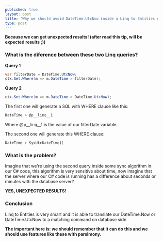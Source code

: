 ```yaml
---
published: true
layout: post
title: "Why we should avoid DateTime.UtcNow inside a Linq to Entities query?"
type: post
---
```




**Because we can get unexpected results! (after read this tip, will be expected results ;))**

### What is the diference between these two Linq queries?
**Query 1**

```csharp
var filterDate = DateTime.UtcNow;
ctx.Set.Where(m => m.DateTime > filterDate);
```

**Query 2**

```csharp
ctx.Set.Where(m => m.DateTime > DateTime.UtcNow);
```
The first one will generate a SQL with WHERE clause like this:

```sql
DateTime > @p__linq__1
```
Where @p__linq__1 is the value of our filterDate variable.

The second one will generate this WHERE clause:

```sql
DateTime > SysUtcDateTime()
```

### What is the problem?
Imagine that we're using the second query inside some sync algorithm in our C# code, this algorithm is very sensitive about time, now imagine that the server where our C# code is running has a difference about seconds or minutes with the database server?

**YES, UNEXPECTED RESULTS!**

### Conclusion
Linq to Entities is very smart and it is able to translate our DateTime.Now or DateTime.UtcNow to a matching command on database side.

**The important here is: we should remember that it can do this and we should use features like these with parsimony.**
